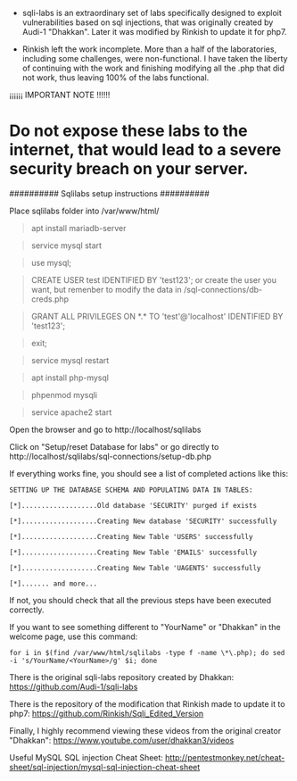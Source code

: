 
- sqli-labs is an extraordinary set of labs
specifically designed to exploit vulnerabilities based on sql injections,
that was originally created by Audi-1 "Dhakkan". Later it was modified by Rinkish to update it for php7.

- Rinkish left the work incomplete. More than a half of the laboratories, including some challenges,
were non-functional. I have taken the liberty of continuing with the work
and finishing modifying all the .php that did not work, thus leaving 100% of the labs functional.

¡¡¡¡¡¡ IMPORTANT NOTE !!!!!! 

# Do not expose these labs to the internet, that would lead to a severe security breach on your server.


########## Sqlilabs setup instructions ##########


Place sqlilabs folder into /var/www/html/

> apt install mariadb-server

> service mysql start

> use mysql;

> CREATE USER test IDENTIFIED BY 'test123'; or create the user you want, but remenber to modify the data in /sql-connections/db-creds.php

> GRANT ALL PRIVILEGES ON \*.\* TO 'test'@'localhost' IDENTIFIED BY 'test123';

> exit;

> service mysql restart

> apt install php-mysql

> phpenmod mysqli

> service apache2 start

Open the browser and go to http://localhost/sqlilabs

Click on "Setup/reset Database for labs" or go directly to http://localhost/sqlilabs/sql-connections/setup-db.php

If everything works fine, you should see a list of completed actions like this:

	SETTING UP THE DATABASE SCHEMA AND POPULATING DATA IN TABLES:

	[*]...................Old database 'SECURITY' purged if exists

	[*]...................Creating New database 'SECURITY' successfully

	[*]...................Creating New Table 'USERS' successfully

	[*]...................Creating New Table 'EMAILS' successfully

	[*]...................Creating New Table 'UAGENTS' successfully

	[*]....... and more...

	
If not, you should check that all the previous steps have been executed correctly.

If you want to see something different to "YourName" or "Dhakkan" in the welcome page, use this command:

	for i in $(find /var/www/html/sqlilabs -type f -name \*\.php); do sed -i 's/YourName/<YourName>/g' $i; done

There is the original sqli-labs repository created by Dhakkan: https://github.com/Audi-1/sqli-labs

There is the repository of the modification that Rinkish made to update it to php7: https://github.com/Rinkish/Sqli_Edited_Version
 
Finally, I highly recommend viewing these videos from the original creator "Dhakkan": https://www.youtube.com/user/dhakkan3/videos

Useful MySQL SQL injection Cheat Sheet: http://pentestmonkey.net/cheat-sheet/sql-injection/mysql-sql-injection-cheat-sheet
